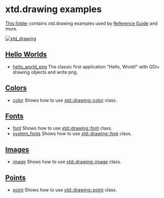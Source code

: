 # xtd.drawing examples

[This folder](.) contains xtd.drawing examples used by [Reference Guide](https://codedocs.xyz/gammasoft71/xtd/) and more.

[![xtd_drawing](../../docs/pictures/xtd_drawing_header.png)](https://gammasoft71.wixsite.com/xtdpro)

## [Hello Worlds](hello_worlds/README.md)

* [hello_world_png](hello_worlds/hello_world_png/README.md) The classic first application "Hello, Wrold!" with GDI+ drawing objects and write png.

## [Colors](colors/README.md)

* [color](colors/color/README.md) Shows how to use [xtd::drawing::color](https://codedocs.xyz/gammasoft71/xtd/classxtd_1_1drawing_1_1color.html) class.

## [Fonts](fonts/README.md)

* [font](fonts/font/README.md) Shows how to use [xtd::drawing::font](https://codedocs.xyz/gammasoft71/xtd/classxtd_1_1drawing_1_1font.html) class.
* [system_fonts](fonts/system_fonts/README.md) Shows how to use [xtd::drawing::font](https://codedocs.xyz/gammasoft71/xtd/classxtd_1_1drawing_1_1system__fonts.html) class.

## [Images](images/README.md)

* [image](images/image/README.md) Shows how to use [xtd::drawing::image](https://codedocs.xyz/gammasoft71/xtd/classxtd_1_1drawing_1_1font.html) class.

## [Points](points/README.md)

* [point](points/point/README.md) Shows how to use [xtd::drawing::point](https://codedocs.xyz/gammasoft71/xtd/classxtd_1_1drawing_1_1point.html) class.
